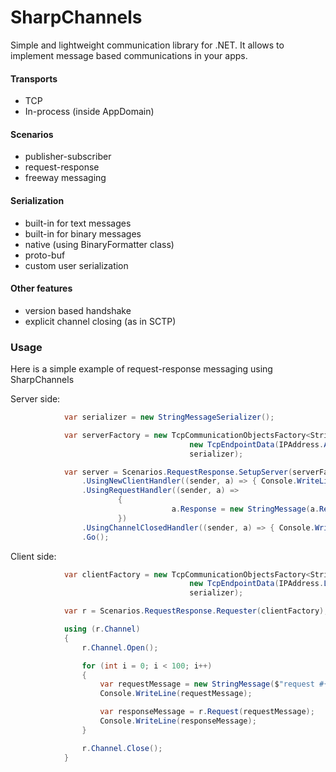 # SharpChannels
Simple and lightweight communication library for .NET. It allows to implement message based communications in your apps.

#### Transports
- TCP
- In-process (inside AppDomain)

#### Scenarios
- publisher-subscriber
- request-response
- freeway messaging

#### Serialization
- built-in for text messages
- built-in for binary messages
- native (using BinaryFormatter class)
- proto-buf
- custom user serialization

#### Other features
- version based handshake
- explicit channel closing (as in SCTP)

### Usage
Нere is a simple example of request-response messaging using SharpChannels

Server side:
```c#
            var serializer = new StringMessageSerializer();

            var serverFactory = new TcpCommunicationObjectsFactory<StringMessage>(
                                        new TcpEndpointData(IPAddress.Any, 2000), 
                                        serializer);

            var server = Scenarios.RequestResponse.SetupServer(serverFactory)
                .UsingNewClientHandler((sender, a) => { Console.WriteLine("channel opened"); })
                .UsingRequestHandler((sender, a) => 
                        { 
                                    a.Response = new StringMessage(a.Request.Message.Replace("request", "response")); 
                        })
                .UsingChannelClosedHandler((sender, a) => { Console.WriteLine("channel closed"); })
                .Go();

```

Client side:
```c#
            var clientFactory = new TcpCommunicationObjectsFactory<StringMessage>(
                                        new TcpEndpointData(IPAddress.Loopback, 2000), 
                                        serializer);

            var r = Scenarios.RequestResponse.Requester(clientFactory);

            using (r.Channel)
            {
                r.Channel.Open();

                for (int i = 0; i < 100; i++)
                {
                    var requestMessage = new StringMessage($"request #{i}");
                    Console.WriteLine(requestMessage);

                    var responseMessage = r.Request(requestMessage);
                    Console.WriteLine(responseMessage);
                }

                r.Channel.Close();
            }
```
